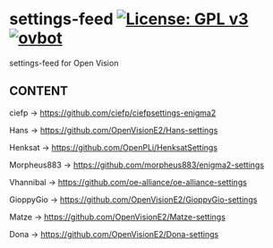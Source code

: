 settings-feed [![License: GPL v3](https://img.shields.io/badge/License-GPLv3-blue.svg)](https://www.gnu.org/licenses/gpl-3.0) [![ovbot](https://github.com/OpenVisionE2/settings-feed/actions/workflows/ovbot.yml/badge.svg)](https://github.com/OpenVisionE2/settings-feed/actions/workflows/ovbot.yml)
=============
settings-feed for Open Vision

## CONTENT
ciefp -> https://github.com/ciefp/ciefpsettings-enigma2

Hans -> https://github.com/OpenVisionE2/Hans-settings

Henksat -> https://github.com/OpenPLi/HenksatSettings

Morpheus883 -> https://github.com/morpheus883/enigma2-settings

Vhannibal -> https://github.com/oe-alliance/oe-alliance-settings

GioppyGio -> https://github.com/OpenVisionE2/GioppyGio-settings

Matze -> https://github.com/OpenVisionE2/Matze-settings

Dona -> https://github.com/OpenVisionE2/Dona-settings
